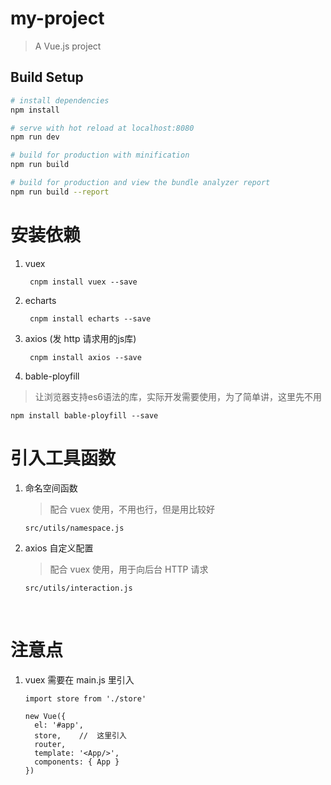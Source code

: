 # my-project

> A Vue.js project

## Build Setup

``` bash
# install dependencies
npm install

# serve with hot reload at localhost:8080
npm run dev

# build for production with minification
npm run build

# build for production and view the bundle analyzer report
npm run build --report
```



# 安装依赖

1. vuex

   ```
    cnpm install vuex --save
   ```

2. echarts

   ```
    cnpm install echarts --save
   ```

3. axios  (发 http 请求用的js库)

   ```
    cnpm install axios --save
   ```

4.  bable-ployfill  

   >  让浏览器支持es6语法的库，实际开发需要使用，为了简单讲，这里先不用

   ```
   npm install bable-ployfill --save
   ```



# 引入工具函数

1. 命名空间函数

   > 配合 vuex 使用，不用也行，但是用比较好

   ```
   src/utils/namespace.js
   ```

2. axios 自定义配置

   > 配合 vuex 使用，用于向后台 HTTP 请求

   ```
   src/utils/interaction.js
   ```

   ​

# 注意点

1. vuex 需要在 main.js 里引入

   ```
   import store from './store'

   new Vue({
     el: '#app',
     store,    //  这里引入
     router,
     template: '<App/>',
     components: { App }
   })

   ```